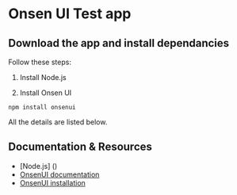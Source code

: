 # Onsen UI Test app

## Download the app and install dependancies

Follow these steps:

1. Install Node.js

2. Install Onsen UI
```
npm install onsenui
```

All the details are listed below.

## Documentation & Resources

* [Node.js] ()
* [OnsenUI documentation](https://onsen.io/v2/guide/)
* [OnsenUI installation](https://onsen.io/v2/guide/installation.html#installation)
